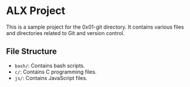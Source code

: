 # ALX Project

This is a sample project for the 0x01-git directory. It contains various files and directories related to Git and version control.

## File Structure

- `bash/`: Contains bash scripts.
- `c/`: Contains C programming files.
- `js/`: Contains JavaScript files.


